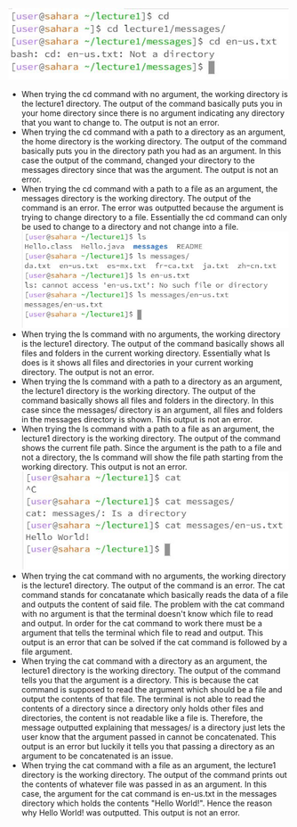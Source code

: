 ![Image](Capture1.JPG)
* When trying the cd command with no argument, the working directory is the lecture1 directory. The output of the command basically puts you in your home directory since there is no argument indicating any directory that you want to change to. The output is not an error.
* When trying the cd command with a path to a directory as an argument, the home directory is the working directory. The output of the command basically puts you in the directory path you had as an argument. In this case the output of the command, changed your directory to the messages directory since that was the argument. The output is not an error.
* When trying the cd command with a path to a file as an argument, the messages directory is the working directory. The output of the command is an error. The error was outputted because the argument is trying to change directory to a file. Essentially the cd command can only be used to change to a directory and not change into a file.
![Image](Capture2.JPG)
* When trying the ls command with no arguments, the working directory is the lecture1 directory. The output of the command basically shows all files and folders in the current working directory. Essentially what ls does is it shows all files and directories in your current working directory. The output is not an error.
* When trying the ls command with a path to a directory as an argument, the lecture1 directory is the working directory. The output of the command basically shows all files and folders in the directory. In this case since the messages/ directory is an argument, all files and folders in the messages directory is shown. This output is not an error.
* When trying the ls command with a path to a file as an argument, the lecture1 directory is the working directory. The output of the command shows the current file path. Since the argument is the path to a file and not a directory, the ls command will show the file path starting from the working directory. This output is not an error.
![Image](Capture3.JPG)
* When trying the cat command with no arguments, the working directory is the lecture1 directory. The output of the command is an error. The cat command stands for concatanate which basically reads the data of a file and outputs the content of said file. The problem with the cat command with no argument is that the terminal doesn't know which file to read and output. In order for the cat command to work there must be a argument that tells the terminal which file to read and output. This output is an error that can be solved if the cat command is followed by a file argument.
* When trying the cat command with a directory as an argument, the lecture1 directory is the working directory. The output of the command tells you that the argument is a directory. This is because the cat command is supposed to read the argument which should be a file and output the contents of that file. The terminal is not able to read the contents of a directory since a directory only holds other files and directories, the content is not readable like a file is. Therefore, the message outputted explaining that messages/ is a directory just lets the user know that the argument passed in cannot be concatenated. This output is an error but luckily it tells you that passing a directory as an argument to be concatenated is an issue.
* When trying the cat command with a file as an argument, the lecture1 directory is the working directory. The output of the command prints out the contents of whatever file was passed in as an argument. In this case, the argument for the cat command is en-us.txt in the messages directory which holds the contents "Hello World!". Hence the reason why Hello World! was outputted. This output is not an error.
